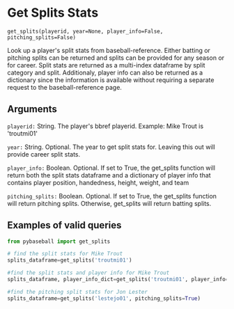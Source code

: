 # Get Splits Stats 

`get_splits(playerid, year=None, player_info=False, pitching_splits=False)`

Look up a player's split stats from baseball-reference. Either batting or pitching splits can be returned and splits can be provided for any season or for career. 
Split stats are returned as a multi-index dataframe by split category and split. 
Additionaly, player info can also be returned as a dictionary since the information is available without requiring a separate request to the baseball-reference page. 

## Arguments
`playerid:` String. The player's bbref playerid. Example: Mike Trout is 'troutmi01'

`year:` String. Optional. The year to get split stats for. Leaving this out will provide career split stats.

`player_info:` Boolean. Optional. If set to True, the get_splits function will return both the split stats dataframe and a dictionary of player info that contains player position, handedness, height, weight, and team

`pitching_splits:` Boolean. Optional. If set to True, the get_splits function will return pitching splits. Otherwise, get_splits will return batting splits.

## Examples of valid queries

```python
from pybaseball import get_splits

# find the split stats for Mike Trout
splits_dataframe=get_splits('troutmi01')

#find the split stats and player info for Mike Trout
splits_dataframe, player_info_dict=get_splits('troutmi01', player_info=True)

#find the pitching split stats for Jon Lester
splits_dataframe=get_splits('lestejo01', pitching_splits=True)


```

